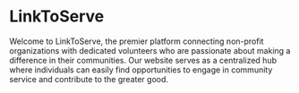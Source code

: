 # LinkToServe
Welcome to LinkToServe, the premier platform connecting non-profit organizations with dedicated volunteers who are passionate about making a difference in their communities. Our website serves as a centralized hub where individuals can easily find opportunities to engage in community service and contribute to the greater good.
